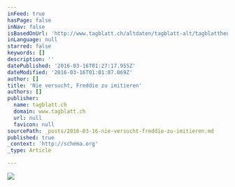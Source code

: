 ```yaml
---
inFeed: true
hasPage: false
inNav: false
isBasedOnUrl: 'http://www.tagblatt.ch/altdaten/tagblatt-alt/tagblattheute/sg/kultur/tb-sk/art768,51457'
inLanguage: null
starred: false
keywords: []
description: ''
datePublished: '2016-03-16T01:27:17.955Z'
dateModified: '2016-03-16T01:01:07.069Z'
author: []
title: 'Nie versucht, Freddie zu imitieren'
authors: []
publisher:
  name: tagblatt.ch
  domain: www.tagblatt.ch
  url: null
  favicon: null
sourcePath: _posts/2016-03-16-nie-versucht-freddie-zu-imitieren.md
published: true
_context: 'http://schema.org'
_type: Article

---
```

![](https://s3-us-west-2.amazonaws.com/the-grid-img/p/4bf965574930e0226f576fa107da7f0e5eda8135.jpg)